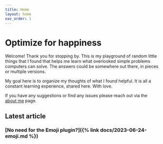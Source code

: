 ```yaml
---
title: Home
layout: home
nav_order: 1
---
```


<h1>
  Optimize for happiness
</h1>

<p>
  Welcome! Thank you for stopping by. This is my playground of random little things that I found that helps me learn what overlooked simple problems computers can solve. The answers could be somewhere out there, in pieces or multiple versions. 
</p>

<p>
  My goal here is to organize my thoughts of what I found helpful. It is all a constant learning experience, shared here. With love.
</p>

<p>
If you have any suggestions or find any issues please reach out via the <a href="/docs/about">about me</a> page.
</p>

<h2>Latest article</h2>

<h3 style="border-bottom: none;">
  [No need for the Emoji plugin?]({% link docs/2023-06-24-emoji.md %})
</h3>
